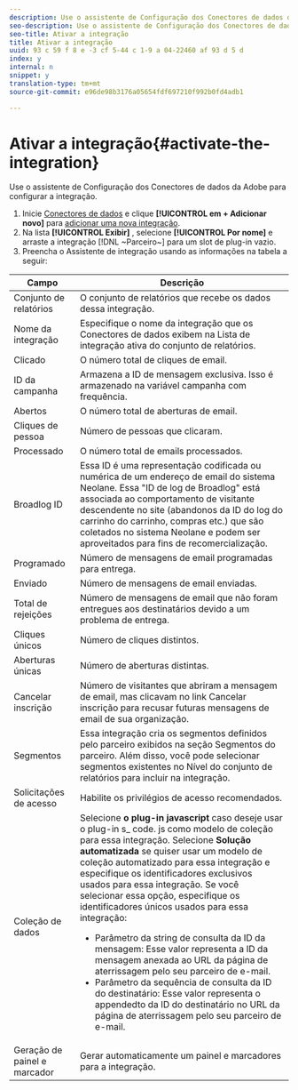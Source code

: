 ```yaml
---
description: Use o assistente de Configuração dos Conectores de dados da Adobe para configurar a integração.
seo-description: Use o assistente de Configuração dos Conectores de dados da Adobe para configurar a integração.
seo-title: Ativar a integração
title: Ativar a integração
uuid: 93 c 59 f 8 e -3 cf 5-44 c 1-9 a 04-22460 af 93 d 5 d
index: y
internal: n
snippet: y
translation-type: tm+mt
source-git-commit: e96de98b3176a05654fdf697210f992b0fd4adb1

---
```



# Ativar a integração{#activate-the-integration}

Use o assistente de Configuração dos Conectores de dados da Adobe para configurar a integração.

1. Inicie [Conectores de dados](https://marketing.adobe.com/resources/help/en_US/genesis/c_overview.html) e clique **[!UICONTROL em + Adicionar novo]** para [adicionar uma nova integração](https://marketing.adobe.com/resources/help/en_US/genesis/t_add_integration.html).
1. Na lista **[!UICONTROL Exibir]** , selecione **[!UICONTROL Por nome]** e arraste a integração [!DNL ~Parceiro~] para um slot de plug-in vazio.
1. Preencha o Assistente de integração usando as informações na tabela a seguir:

| Campo | Descrição |
|--- |--- |
| Conjunto de relatórios | O conjunto de relatórios que recebe os dados dessa integração. |
| Nome da integração | Especifique o nome da integração que os Conectores de dados exibem na Lista de integração ativa do conjunto de relatórios. |
| Clicado | O número total de cliques de email. |
| ID da campanha | Armazena a ID de mensagem exclusiva. Isso é armazenado na variável campanha com frequência. |
| Abertos | O número total de aberturas de email. |
| Cliques de pessoa | Número de pessoas que clicaram. |
| Processado | O número total de emails processados. |
| Broadlog ID | Essa ID é uma representação codificada ou numérica de um endereço de email do sistema Neolane. Essa "ID de log de Broadlog" está associada ao comportamento de visitante descendente no site (abandonos da ID do log do carrinho do carrinho, compras etc.) que são coletados no sistema Neolane e podem ser aproveitados para fins de recomercialização. |
| Programado | Número de mensagens de email programadas para entrega. |
| Enviado | Número de mensagens de email enviadas. |
| Total de rejeições | Número de mensagens de email que não foram entregues aos destinatários devido a um problema de entrega. |
| Cliques únicos | Número de cliques distintos. |
| Aberturas únicas | Número de aberturas distintas. |
| Cancelar inscrição | Número de visitantes que abriram a mensagem de email, mas clicavam no link Cancelar inscrição para recusar futuras mensagens de email de sua organização. |
| Segmentos | Essa integração cria os segmentos definidos pelo parceiro exibidos na seção Segmentos do parceiro. Além disso, você pode selecionar segmentos existentes no Nível do conjunto de relatórios para incluir na integração. |
| Solicitações de acesso | Habilite os privilégios de acesso recomendados. |
| Coleção de dados | Selecione **o plug-in javascript** caso deseje usar o plug-in s_ code. js como modelo de coleção para essa integração. Selecione **Solução automatizada** se quiser usar um modelo de coleção automatizado para essa integração e especifique os identificadores exclusivos usados para essa integração. Se você selecionar essa opção, especifique os identificadores únicos usados para essa integração: <ul><li>Parâmetro da string de consulta da ID da mensagem: Esse valor representa a ID da mensagem anexada ao URL da página de aterrissagem pelo seu parceiro de e-mail.</li><li>Parâmetro da sequência de consulta da ID do destinatário: Esse valor representa o appendedto da ID do destinatário no URL da página de aterrissagem pelo seu parceiro de e-mail.</li></ul> |
| Geração de painel e marcador | Gerar automaticamente um painel e marcadores para a integração. |